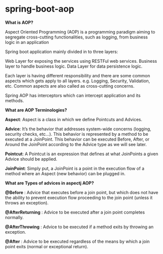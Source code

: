 # spring-boot-aop

**What is AOP?**

Aspect Oriented Programming (AOP) is a programming paradigm aiming to segregate cross-cutting functionalities, such as logging, from business logic in an application

Spring boot application mainly divided in to three layers:

Web Layer for exposing the services using RESTFul web services.
Business layer to handle business logic.
Data Layer for data persistence logic.

Each layer is having different responsibility and there are some common aspects which gets apply to all layers. e.g. Logging, Security, Validation, etc. Common aspects are also called as cross-cutting concerns.

Spring AOP has interceptors which can intercept application and its methods.


**What are AOP Terminologies?**

**Aspect**:
Aspect is a class in which we define Pointcuts and Advices.

**Advice**:
It’s the behavior that addresses system-wide concerns (logging, security checks, etc…). This behavior is represented by a method to be executed at a JoinPoint. This behavior can be executed Before, After, or Around the JoinPoint according to the Advice type as we will see later.

**Pointcut**:
A Pointcut is an expression that defines at what JoinPoints a given Advice should be applied.

**JoinPoint**:
Simply put, a JoinPoint is a point in the execution flow of a method where an Aspect (new behavior) can be plugged in.

**What are Types of advices in aspectj AOP?**

**@Before** : Advice that executes before a join point, but which does not have the ability to prevent execution flow proceeding to the join point (unless it throws an exception).

**@AfterReturning** : Advice to be executed after a join point completes normally.

**@AfterThrowing** : Advice to be executed if a method exits by throwing an exception.

**@After** : Advice to be executed regardless of the means by which a join point exits (normal or exceptional return).


